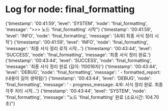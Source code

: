 # Log for node: final_formatting

{'timestamp': '00:41:59', 'level': 'SYSTEM', 'node': 'final_formatting', 'message': ">>> 노드 'final_formatting' 시작"}
{'timestamp': '00:41:59', 'level': 'INFO', 'node': 'final_formatting', 'message': '[4/6] 최종 서식 정리 시작'}
{'timestamp': '00:41:59', 'level': 'INFO', 'node': 'final_formatting', 'message': '최종 서식 정리 로직 시작...'}
{'timestamp': '00:43:44', 'level': 'SUCCESS', 'node': 'final_formatting', 'message': '최종 서식 정리 완료.'}
{'timestamp': '00:43:44', 'level': 'SUCCESS', 'node': 'final_formatting', 'message': '최종 서식 정리 완료 (길이: 110016자)'}
{'timestamp': '00:43:44', 'level': 'DEBUG', 'node': 'final_formatting', 'message': '  - formatted_report: (내용이 길어 생략됨)'}
{'timestamp': '00:43:44', 'level': 'DEBUG', 'node': 'final_formatting', 'message': '  - progress_message: 4/6: 서식 정리 완료. 최종 각주 처리 시작...'}
{'timestamp': '00:43:44', 'level': 'SYSTEM', 'node': 'final_formatting', 'message': "노드 'final_formatting' 완료 (소요시간: 104.70초)"}